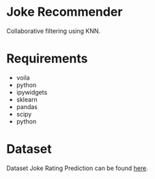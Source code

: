 # Joke Recommender
Collaborative filtering using KNN.


# Requirements
* voila
* python
* ipywidgets
* sklearn
* pandas
* scipy
* python


# Dataset

Dataset Joke Rating Prediction can be found [here](https://www.kaggle.com/bhrt97/joke-rating-prediction).